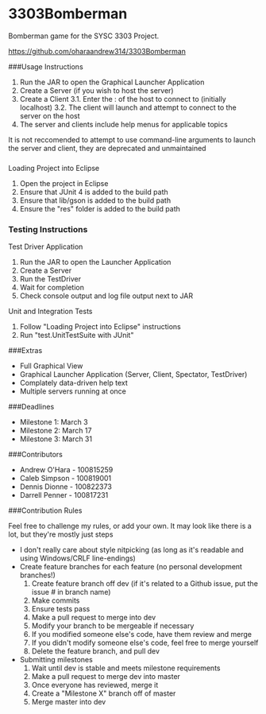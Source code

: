 3303Bomberman
=============

Bomberman game for the SYSC 3303 Project.

https://github.com/oharaandrew314/3303Bomberman

###Usage Instructions

1. Run the JAR to open the Graphical Launcher Application
2. Create a Server (if you wish to host the server)
3. Create a Client
	3.1. Enter the <IP>:<PORT> of the host to connect to (initially localhost)
	3.2. The client will launch and attempt to connect to the server on the host
3. The server and clients include help menus for applicable topics

It is not reccomended to attempt to use command-line arguments to launch the server and client, they are deprecated and unmaintained

###
Loading Project into Eclipse
1. Open the project in Eclipse
2. Ensure that JUnit 4 is added to the build path
3. Ensure that lib/gson is added to the build path
4. Ensure the "res" folder is added to the build path

### Testing Instructions

Test Driver Application
1. Run the JAR to open the Launcher Application
2. Create a Server
3. Run the TestDriver
4. Wait for completion
5. Check console output and log file output next to JAR

Unit and Integration Tests
1. Follow "Loading Project into Eclipse" instructions
2. Run "test.UnitTestSuite with JUnit"

###Extras
- Full Graphical View
- Graphical Launcher Application (Server, Client, Spectator, TestDriver)
- Complately data-driven help text
- Multiple servers running at once

###Deadlines
- Milestone 1: March 3
- Milestone 2: March 17
- Milestone 3: March 31

###Contributors
- Andrew O'Hara  - 100815259
- Caleb Simpson  - 100819001
- Dennis Dionne  - 100822373
- Darrell Penner - 100817231

###Contribution Rules

Feel free to challenge my rules, or add your own.
It may look like there is a lot, but they're mostly just steps

- I don't really care about style nitpicking (as long as it's readable and using Windows/CRLF line-endings)
- Create feature branches for each feature (no personal development branches!)
  1. Create feature branch off dev (if it's related to a Github issue, put the issue # in branch name)
  2. Make commits
  3. Ensure tests pass
  4. Make a pull request to merge into dev
  5. Modify your branch to be mergeable if necessary
  6. If you modified someone else's code, have them review and merge
  7. If you didn't modify someone else's code, feel free to merge yourself
  8. Delete the feature branch, and pull dev
- Submitting milestones
  1. Wait until dev is stable and meets milestone requirements
  2. Make a pull request to merge dev into master
  3. Once everyone has reviewed, merge it
  4. Create a "Milestone X" branch off of master
  5. Merge master into dev

